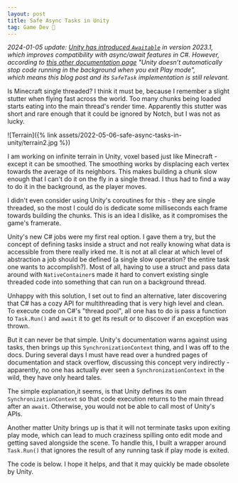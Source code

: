 ```yaml
---
layout: post
title: Safe Async Tasks in Unity
tag: Game Dev 👾
---
```


_2024-01-05 update: [Unity has introduced `Awaitable`](https://docs.unity3d.com/2023.3/Documentation/Manual/AwaitSupport.html) in version 2023.1, which improves compatibility with async/await features in C#. However, according to [this other documentation page](https://docs.unity3d.com/2023.3/Documentation/Manual/overview-of-dot-net-in-unity.html) "Unity doesn’t automatically stop code running in the background when you exit Play mode", which means this blog post and its `SafeTask` implementation is still relevant._

Is Minecraft single threaded? I think it must be, because I remember a slight stutter when flying fast across the world. Too many chunks being loaded starts eating into the main thread's render time. Apparently this stutter was short and rare enough that it could be ignored by Notch, but I was not as lucky.

![Terrain]({% link assets/2022-05-06-safe-async-tasks-in-unity/terrain2.jpg %})

I am working on infinite terrain in Unity, voxel based just like Minecraft - except it can be smoothed. The smoothing works by displacing each vertex towards the average of its neighbors. This makes building a chunk slow enough that I can't do it on the fly in a single thread. I thus had to find a way to do it in the background, as the player moves.

I didn't even consider using Unity's coroutines for this - they are single threaded, so the most I could do is dedicate some milliseconds each frame towards building the chunks. This is an idea I dislike, as it compromises the game's framerate.

Unity's new C# jobs were my first real option. I gave them a try, but the concept of defining tasks inside a struct and not really knowing what data is accessible from there really irked me. It is not at all clear at which level of abstraction a job should be defined (a single slow operation? the entire task one wants to accomplish?). Most of all, having to use a struct and pass data around with `NativeContainer`s made it hard to convert existing single threaded code into something that can run on a background thread.

Unhappy with this solution, I set out to find an alternative, later discovering that C# has a cozy API for multithreading that is very high level and clean. To execute code on C#'s "thread pool", all one has to do is pass a function to `Task.Run()` and `await` it to get its result or to discover if an exception was thrown.

But it can never be that simple. Unity's documentation warns against using tasks, then brings up this `SynchronizationContext` thing, and I was off to the docs. During several days I must have read over a hundred pages of documentation and stack overflow, discussing this concept very indirectly - apparently, no one has actually ever seen a `SynchronizationContext` in the wild, they have only heard tales.

The simple explanation,it seems, is that Unity defines its own `SynchronizationContext` so that code execution returns to the main thread after an `await`. Otherwise, you would not be able to call most of Unity's APIs.

Another matter Unity brings up is that it will not terminate tasks upon exiting play mode, which can lead to much craziness spilling onto edit mode and getting saved alongside the scene. To handle this, I built a wrapper around `Task.Run()` that ignores the result of any running task if play mode is exited.

The code is below. I hope it helps, and that it may quickly be made obsolete by Unity.

<script src="https://gist.github.com/marcospgp/291a8239f5dcb1a326fad37d624f3630.js"></script>
